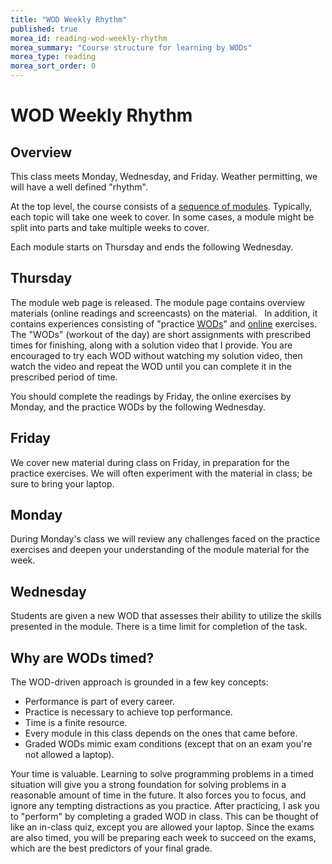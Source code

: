 ```yaml
---
title: "WOD Weekly Rhythm"
published: true
morea_id: reading-wod-weekly-rhythm
morea_summary: "Course structure for learning by WODs"
morea_type: reading
morea_sort_order: 0
---
```


# WOD Weekly Rhythm

## Overview

This class meets Monday, Wednesday, and Friday. Weather permitting, we will have a well defined "rhythm".

At the top level, the course consists of a [sequence of
modules](/modules). Typically, each topic will take one week to cover. 
In some cases, a
module might be split into parts and take multiple weeks to cover.

Each module starts on Thursday and ends the following Wednesday.


## Thursday

The module web page is released. The  module page contains overview materials (online readings and
screencasts) on the material.   In addition, it contains experiences consisting of "practice [WODs](/morea/WOD-intro/reading-athletic-software-engineering.html)" and [online](http://www.codecademy.com/en/tracks/python) exercises.  The "WODs" (workout of the day) are
short assignments with prescribed times for finishing, along with a solution
video that I provide. You are encouraged to try each WOD without
watching my solution video, then watch the video and repeat the WOD until you
can complete it in the prescribed period of time. 

<!--Many students do the practice WODs two or three times. (And some students do not complete them at
all.) -->

You should complete the readings by Friday, the online exercises by Monday, and the practice WODs by the following Wednesday.

## Friday

We cover new material during class on Friday, in preparation for the practice exercises. We will often experiment with the material in class; be sure to bring your laptop.

## Monday

During Monday's class we will review any challenges faced  on the practice exercises and deepen your understanding of the module material for the week.

## Wednesday

Students are given a new WOD that assesses their ability to utilize the skills
presented in the module. There is a time limit for completion of the task.

## Why are WODs timed?

The WOD-driven approach is grounded in a few key concepts:

 * Performance is part of every career.
 * Practice is necessary to achieve top performance.
 * Time is a finite resource.
 * Every module in this class depends on the ones that came before.
 * Graded WODs mimic exam conditions (except that on an exam you're not allowed a laptop).

Your time is valuable. Learning to solve programming problems in a timed situation will give you a strong foundation for solving problems in a reasonable amount of time in the future. It also forces you to focus, and ignore any tempting distractions as you practice. After practicing, I ask you to "perform" by completing a graded WOD in class. This can be thought of like an in-class quiz, except you are allowed your laptop. Since the exams are also timed, you will be preparing each week to succeed on the exams, which are the best predictors of your final grade.

